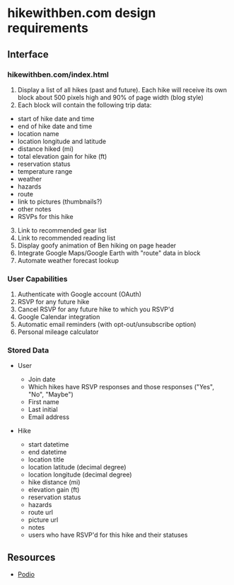 hikewithben.com design requirements
====================================

Interface
---------

### hikewithben.com/index.html
1. Display a list of all hikes (past and future).  Each hike will receive its own block about 500 pixels high and 
  90% of page width (blog style)
2. Each block will contain the following trip data:
  * start of hike date and time
  * end of hike date and time
  * location name
  * location longitude and latitude
  * distance hiked (mi)
  * total elevation gain for hike (ft)
  * reservation status
  * temperature range
  * weather
  * hazards
  * route
  * link to pictures (thumbnails?)
  * other notes
  * RSVPs for this hike
3. Link to recommended gear list
4. Link to recommended reading list
5. Display goofy animation of Ben hiking on page header
6. Integrate Google Maps/Google Earth with "route" data in block
7. Automate weather forecast lookup

### User Capabilities 
1. Authenticate with Google account (OAuth)
2. RSVP for any future hike
3. Cancel RSVP for any future hike to which you RSVP'd
4. Google Calendar integration
5. Automatic email reminders (with opt-out/unsubscribe option)
6. Personal mileage calculator

### Stored Data
* User
  * Join date
  * Which hikes have RSVP responses and those responses ("Yes", "No", "Maybe")
  * First name
  * Last initial
  * Email address

* Hike
  * start datetime
  * end datetime
  * location title
  * location latitude (decimal degree) 
  * location longitude (decimal degree) 
  * hike distance (mi)
  * elevation gain (ft)
  * reservation status
  * hazards
  * route url
  * picture url
  * notes
  * users who have RSVP'd for this hike and their statuses
 

Resources
---------
* [Podio](https://podio.com/myorg-pazgmy08ba/hikewithben)
